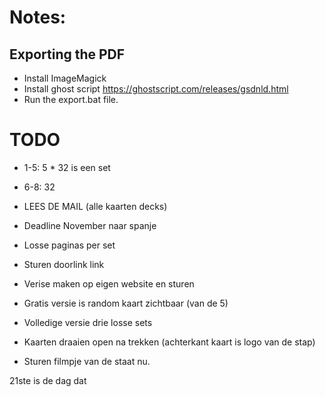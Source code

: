 # Notes:

## Exporting the PDF
 - Install ImageMagick 
 - Install ghost script https://ghostscript.com/releases/gsdnld.html
 - Run the export.bat file.

# TODO

- 1-5: 5 * 32 is een set
- 6-8: 32
- LEES DE MAIL (alle kaarten decks)



- Deadline November naar spanje



- Losse paginas per set
- Sturen doorlink link
- Verise maken op eigen website en sturen
- Gratis versie is random kaart zichtbaar (van de 5)
- Volledige versie drie losse sets
- Kaarten draaien open na trekken (achterkant kaart is logo van de stap)



- Sturen filmpje van de staat nu.



21ste is de dag dat 
